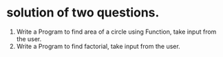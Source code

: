 # solution of two questions.
1. Write a Program to find area of a circle using Function, take input from the user.
2. Write a Program to find factorial, take input from the user.
